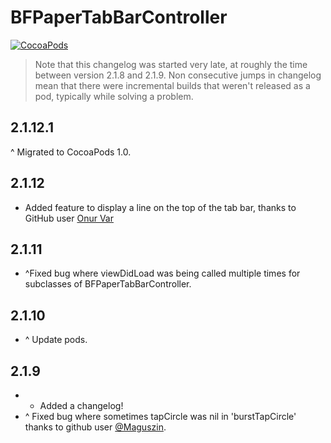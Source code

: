 BFPaperTabBarController
====================
[![CocoaPods](https://img.shields.io/cocoapods/v/BFPaperTabBarController.svg?style=flat)](https://github.com/bfeher/BFPaperTabBarController)

> Note that this changelog was started very late, at roughly the time between version 2.1.8 and 2.1.9. Non consecutive jumps in changelog mean that there were incremental builds that weren't released as a pod, typically while solving a problem.


2.1.12.1
---------
^ Migrated to CocoaPods 1.0.


2.1.12
---------
+ Added feature to display a line on the top of the tab bar, thanks to GitHub user [Onur Var](https://github.com/onurvarrrr)

2.1.11
---------
+ ^Fixed bug where viewDidLoad was being called multiple times for subclasses of BFPaperTabBarController.

2.1.10
---------
+ ^ Update pods.

2.1.9
---------
+ + Added a changelog!
+ ^ Fixed bug where sometimes tapCircle was nil in 'burstTapCircle' thanks to github user [@Maguszin](https://github.com/Maguszin).
